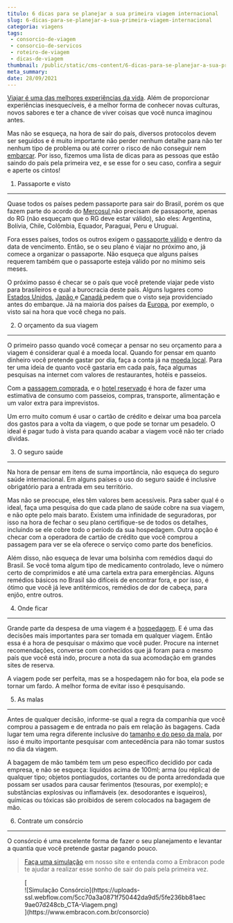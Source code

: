 ```yaml
---
titulo: 6 dicas para se planejar a sua primeira viagem internacional
slug: 6-dicas-para-se-planejar-a-sua-primeira-viagem-internacional
categoria: viagens
tags:
 - consorcio-de-viagem
 - consorcio-de-servicos
 - roteiro-de-viagem
 - dicas-de-viagem
thumbnail: /public/static/cms-content/6-dicas-para-se-planejar-a-sua-primeira-viagem-internacional.jpg
meta_summary: 
date: 28/09/2021
---
```

[Viajar é uma das melhores experiências da vida](https://www.embracon.com.br/blog/viagem-economica-confira-nossas-dicas-para-viajar-com-pouco-dinheiro). Além de proporcionar experiências inesquecíveis, é a melhor forma de conhecer novas culturas, novos sabores e ter a chance de viver coisas que você nunca imaginou antes.

Mas não se esqueça, na hora de sair do país, diversos protocolos devem ser seguidos e é muito importante não perder nenhum detalhe para não ter nenhum tipo de problema ou até correr o risco de não conseguir nem [embarcar](https://www.embracon.com.br/blog/quer-saber-como-organizar-uma-viagem-aqui-esta-o-passo-a-passo). Por isso, fizemos uma lista de dicas para as pessoas que estão saindo do país pela primeira vez, e se esse for o seu caso, confira a seguir e aperte os cintos!

 1. Passaporte e visto
----------------------

Quase todos os países pedem passaporte para sair do Brasil, porém os que fazem parte do acordo do [Mercosul ](https://www.embracon.com.br/blog/os-melhores-destinos-de-viagem-na-america-do-sul)não precisam de passaporte, apenas do RG (não esqueçam que o RG deve estar válido), são eles: Argentina, Bolívia, Chile, Colômbia, Equador, Paraguai, Peru e Uruguai.

Fora esses países, todos os outros exigem o [passaporte válido](https://www.embracon.com.br/blog/3-dicas-para-passar-na-imigracao-de-qualquer-pais-sem-problemas) e dentro da data de vencimento. Então, se o seu plano é viajar no próximo ano, já comece a organizar o passaporte. Não esqueça que alguns países requerem também que o passaporte esteja válido por no mínimo seis meses.

O próximo passo é checar se o país que você pretende viajar pede visto para brasileiros e qual a burocracia deste país. Alguns lugares como [Estados Unidos](https://www.embracon.com.br/blog/quais-as-maiores-vantagens-de-fazer-intercambio-nos-eua), [Japão ](https://www.embracon.com.br/blog/o-que-voce-precisa-saber-antes-de-viajar-para-toquio)e [Canadá ](https://www.embracon.com.br/blog/entenda-as-vantagens-de-fazer-um-intercambio-no-canada)pedem que o visto seja providenciado antes do embarque. Já na maioria dos países da [Europa](https://www.embracon.com.br/blog/as-principais-dicas-de-como-planejar-suas-ferias-para-a-europa), por exemplo, o visto sai na hora que você chega no país.

 2. O orçamento da sua viagem 
------------------------------

O primeiro passo quando você começar a pensar no seu orçamento para a viagem é considerar qual é a moeda local. Quando for pensar em quanto dinheiro você pretende gastar por dia, faça a conta já na [moeda local](https://www.embracon.com.br/blog/entenda-como-a-variacao-da-moeda-estrangeira-pode-impactar-sua-vida). Para ter uma ideia de quanto você gastaria em cada país, faça algumas pesquisas na internet com valores de restaurantes, hotéis e passeios.

Com a [passagem comprada](https://www.embracon.com.br/blog/7-dicas-de-como-economizar-na-passagem-de-aviao), e o [hotel reservado](https://www.embracon.com.br/blog/como-fazer-uma-reserva-de-hotel-sem-erros) é hora de fazer uma estimativa de consumo com passeios, compras, transporte, alimentação e um valor extra para imprevistos.

Um erro muito comum é usar o cartão de crédito e deixar uma boa parcela dos gastos para a volta da viagem, o que pode se tornar um pesadelo. O ideal é pagar tudo à vista para quando acabar a viagem você não ter criado dívidas.

 3. O seguro saúde
------------------

Na hora de pensar em itens de suma importância, não esqueça do seguro saúde internacional. Em alguns países o uso do seguro saúde é inclusive obrigatório para a entrada em seu território.

Mas não se preocupe, eles têm valores bem acessíveis. Para saber qual é o ideal, faça uma pesquisa do que cada plano de saúde cobre na sua viagem, e não opte pelo mais barato. Existem uma infinidade de seguradoras, por isso na hora de fechar o seu plano certifique-se de todos os detalhes, incluindo se ele cobre todo o período da sua hospedagem. Outra opção é checar com a operadora de cartão de crédito que você comprou a passagem para ver se ela oferece o serviço como parte dos benefícios.

Além disso, não esqueça de levar uma bolsinha com remédios daqui do Brasil. Se você toma algum tipo de medicamento controlado, leve o número certo de comprimidos e até uma cartela extra para emergências. Alguns remédios básicos no Brasil são difíceis de encontrar fora, e por isso, é ótimo que você já leve antitérmicos, remédios de dor de cabeça, para enjôo, entre outros.

 4. Onde ficar
--------------

Grande parte da despesa de uma viagem é a [hospedagem](https://www.embracon.com.br/blog/entenda-como-escolher-um-bom-hotel-para-viagens-em-familia). E é uma das decisões mais importantes para ser tomada em qualquer viagem. Então essa é a hora de pesquisar o máximo que você puder. Procure na internet recomendações, converse com conhecidos que já foram para o mesmo país que você está indo, procure a nota da sua acomodação em grandes sites de reserva.

A viagem pode ser perfeita, mas se a hospedagem não for boa, ela pode se tornar um fardo. A melhor forma de evitar isso é pesquisando.

 5. As malas
------------

Antes de qualquer decisão, informe-se qual a regra da companhia que você comprou a passagem e de entrada no país em relação às bagagens. Cada lugar tem uma regra diferente inclusive do [tamanho e do peso da mala](https://www.embracon.com.br/blog/saiba-o-que-levar-na-sua-proxima-viagem), por isso é muito importante pesquisar com antecedência para não tomar sustos no dia da viagem.

A bagagem de mão também tem um peso específico decidido por cada empresa, e não se esqueça: líquidos acima de 100ml; arma (ou réplica) de qualquer tipo; objetos pontiagudos, cortantes ou de ponta arredondada que possam ser usados para causar ferimentos (tesouras, por exemplo); e substâncias explosivas ou inﬂamáveis (ex. desodorantes e isqueiros), químicas ou tóxicas são proibidos de serem colocados na bagagem de mão.

 6. Contrate um consórcio 
--------------------------

O consórcio é uma excelente forma de fazer o seu planejamento e levantar a quantia que você pretende gastar pagando pouco.

> [Faça uma simulação](https://www.embracon.com.br/consorcio) em nosso site e entenda como a Embracon pode te ajudar a realizar esse sonho de sair do país pela primeira vez.

<figure class="w-richtext-figure-type-image w-richtext-align-center">[<div>![Simulação Consórcio](https://uploads-ssl.webflow.com/5cc70a3a0871f750442da9d5/5fe236bb81aec9ae07d248cb_CTA-Viagem.png)</div>](https://www.embracon.com.br/consorcio)</figure>
